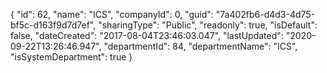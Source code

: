 {
  "id": 62,
  "name": "ICS",
  "companyId": 0,
  "guid": "7a402fb6-d4d3-4d75-bf5c-d163f9d7d7ef",
  "sharingType": "Public",
  "readonly": true,
  "isDefault": false,
  "dateCreated": "2017-08-04T23:46:03.047",
  "lastUpdated": "2020-09-22T13:26:46.947",
  "departmentId": 84,
  "departmentName": "ICS",
  "isSystemDepartment": true
}